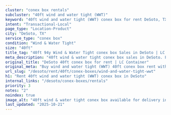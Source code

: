 ```yaml
---
cluster: "conex box rentals"
subcluster: "40ft wind and water tight (WWT)"
keyword: "40ft wind and water tight (WWT) conex box for rent DeSoto, TX"
intent: "Transactional-Local"
page_type: "Location-Product"
city: "DeSoto, TX"
service_type: "conex box"
condition: "Wind & Water Tight"
size: "40ft"
title_tag: "40ft 94y Wind & Water Tight conex box Sales in DeSoto | LC Container"
meta_description: "40ft wind & water tight conex box sales in DeSoto. Fast delivery, competitive pricing. Serving conex boxes area. Quote ID: YLL. Call (214) 524-4168 for your free quote today."
original_title: "DeSoto 40ft conex box for rent | LC Container"
original_meta: "Buy wind and water tight (WWT) 40ft conex box rent with local delivery in DeSoto, TX. LC Container — local Since 2003. Request a fast quote today."
url_slug: "/desoto/rent/40ft/conex-boxes/wind-and-water-tight-wwt"
h1: "Rent 40ft wind and water tight (WWT) conex box in DeSoto"
internal_links: "/desoto/conex-boxes/rentals"
priority: 3
notes: "2"
noindex: true
image_alt: "40ft wind & water tight conex box available for delivery in DeSoto"
last_updated: "2025-10-21"
---
```


<!-- TODO: Add unique city/inventory copy, images, and internal links here. -->
